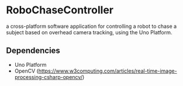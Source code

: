 # RoboChaseController
a cross-platform software application for controlling a robot to chase a subject based on overhead camera tracking, using the Uno Platform.

## Dependencies
- Uno Platform
- OpenCV (https://www.w3computing.com/articles/real-time-image-processing-csharp-opencv/)